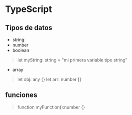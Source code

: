 # TypeScript

## Tipos de datos

* string
* number
* boolean

> let myString: string = "mi primera variable tipo string"

* array

> let obj: any {}
> let arr: number []

## funciones

> function myFunction():number {}
